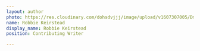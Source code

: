 ```yaml
---
layout: author
photo: https://res.cloudinary.com/dohsdvjjj/image/upload/v1607307005/DmtcXxYUcAYshhQ_oazny6.jpg
name: Robbie Keirstead
display_name: Robbie Keirstead
position: Contributing Writer

---
```


